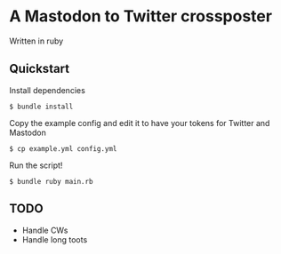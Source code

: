 # A Mastodon to Twitter crossposter

Written in ruby

## Quickstart

Install dependencies

`$ bundle install`

Copy the example config and edit it to have your tokens for Twitter and Mastodon

`$ cp example.yml config.yml`

Run the script!

`$ bundle ruby main.rb`

## TODO

- Handle CWs
- Handle long toots
